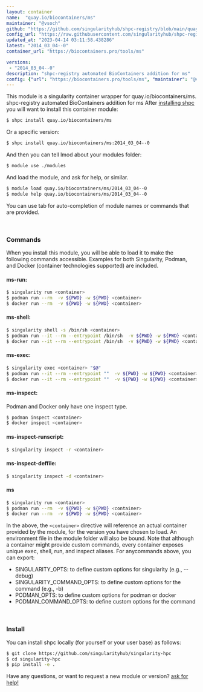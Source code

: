 ```yaml
---
layout: container
name:  "quay.io/biocontainers/ms"
maintainer: "@vsoch"
github: "https://github.com/singularityhub/shpc-registry/blob/main/quay.io/biocontainers/ms/container.yaml"
config_url: "https://raw.githubusercontent.com/singularityhub/shpc-registry/main/quay.io/biocontainers/ms/container.yaml"
updated_at: "2023-04-14 03:11:58.438286"
latest: "2014_03_04--0"
container_url: "https://biocontainers.pro/tools/ms"

versions:
 - "2014_03_04--0"
description: "shpc-registry automated BioContainers addition for ms"
config: {"url": "https://biocontainers.pro/tools/ms", "maintainer": "@vsoch", "description": "shpc-registry automated BioContainers addition for ms", "latest": {"2014_03_04--0": "sha256:ed853a2155cda24ff7e1862c9fec41c267fa7a52002beddb3af1faca439f2557"}, "tags": {"2014_03_04--0": "sha256:ed853a2155cda24ff7e1862c9fec41c267fa7a52002beddb3af1faca439f2557"}, "docker": "quay.io/biocontainers/ms"}
---
```


This module is a singularity container wrapper for quay.io/biocontainers/ms.
shpc-registry automated BioContainers addition for ms
After [installing shpc](#install) you will want to install this container module:


```bash
$ shpc install quay.io/biocontainers/ms
```

Or a specific version:

```bash
$ shpc install quay.io/biocontainers/ms:2014_03_04--0
```

And then you can tell lmod about your modules folder:

```bash
$ module use ./modules
```

And load the module, and ask for help, or similar.

```bash
$ module load quay.io/biocontainers/ms/2014_03_04--0
$ module help quay.io/biocontainers/ms/2014_03_04--0
```

You can use tab for auto-completion of module names or commands that are provided.

<br>

### Commands

When you install this module, you will be able to load it to make the following commands accessible.
Examples for both Singularity, Podman, and Docker (container technologies supported) are included.

#### ms-run:

```bash
$ singularity run <container>
$ podman run --rm  -v ${PWD} -w ${PWD} <container>
$ docker run --rm  -v ${PWD} -w ${PWD} <container>
```

#### ms-shell:

```bash
$ singularity shell -s /bin/sh <container>
$ podman run --it --rm --entrypoint /bin/sh  -v ${PWD} -w ${PWD} <container>
$ docker run --it --rm --entrypoint /bin/sh  -v ${PWD} -w ${PWD} <container>
```

#### ms-exec:

```bash
$ singularity exec <container> "$@"
$ podman run --it --rm --entrypoint ""  -v ${PWD} -w ${PWD} <container> "$@"
$ docker run --it --rm --entrypoint ""  -v ${PWD} -w ${PWD} <container> "$@"
```

#### ms-inspect:

Podman and Docker only have one inspect type.

```bash
$ podman inspect <container>
$ docker inspect <container>
```

#### ms-inspect-runscript:

```bash
$ singularity inspect -r <container>
```

#### ms-inspect-deffile:

```bash
$ singularity inspect -d <container>
```



#### ms

```bash
$ singularity run <container>
$ podman run --rm  -v ${PWD} -w ${PWD} <container>
$ docker run --rm  -v ${PWD} -w ${PWD} <container>
```


In the above, the `<container>` directive will reference an actual container provided
by the module, for the version you have chosen to load. An environment file in the
module folder will also be bound. Note that although a container
might provide custom commands, every container exposes unique exec, shell, run, and
inspect aliases. For anycommands above, you can export:

 - SINGULARITY_OPTS: to define custom options for singularity (e.g., --debug)
 - SINGULARITY_COMMAND_OPTS: to define custom options for the command (e.g., -b)
 - PODMAN_OPTS: to define custom options for podman or docker
 - PODMAN_COMMAND_OPTS: to define custom options for the command

<br>

### Install

You can install shpc locally (for yourself or your user base) as follows:

```bash
$ git clone https://github.com/singularityhub/singularity-hpc
$ cd singularity-hpc
$ pip install -e .
```

Have any questions, or want to request a new module or version? [ask for help!](https://github.com/singularityhub/singularity-hpc/issues)